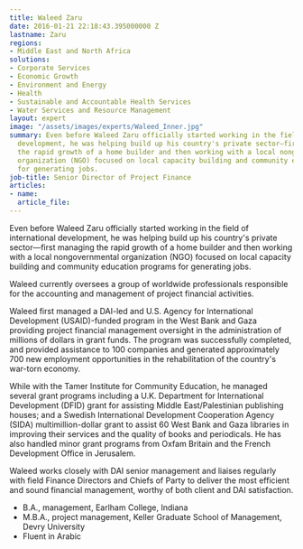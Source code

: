 ```yaml
---
title: Waleed Zaru
date: 2016-01-21 22:18:43.395000000 Z
lastname: Zaru
regions:
- Middle East and North Africa
solutions:
- Corporate Services
- Economic Growth
- Environment and Energy
- Health
- Sustainable and Accountable Health Services
- Water Services and Resource Management
layout: expert
image: "/assets/images/experts/Waleed_Inner.jpg"
summary: Even before Waleed Zaru officially started working in the field of international
  development, he was helping build up his country's private sector—first managing
  the rapid growth of a home builder and then working with a local nongovernmental
  organization (NGO) focused on local capacity building and community education programs
  for generating jobs.
job-title: Senior Director of Project Finance
articles:
- name: 
  article_file: 
---
```


Even before Waleed Zaru officially started working in the field of international development, he was helping build up his country's private sector—first managing the rapid growth of a home builder and then working with a local nongovernmental organization (NGO) focused on local capacity building and community education programs for generating jobs.

Waleed currently oversees a group of worldwide professionals responsible for the accounting and management of project financial activities.

Waleed first managed a DAI-led and U.S. Agency for International Development (USAID)-funded program in the West Bank and Gaza providing project financial management oversight in the administration of millions of dollars in grant funds. The program was successfully completed, and provided assistance to 100 companies and generated approximately 700 new employment opportunities in the rehabilitation of the country's war-torn economy.

While with the Tamer Institute for Community Education, he managed several grant programs including a U.K. Department for International Development (DFID) grant for assisting Middle East/Palestinian publishing houses; and a Swedish International Development Cooperation Agency (SIDA) multimillion-dollar grant to assist 60 West Bank and Gaza libraries in improving their services and the quality of books and periodicals. He has also handled minor grant programs from Oxfam Britain and the French Development Office in Jerusalem.

Waleed works closely with DAI senior management and liaises regularly with field Finance Directors and Chiefs of Party to deliver the most efficient and sound financial management, worthy of both client and DAI satisfaction.

* B.A., management, Earlham College, Indiana
* M.B.A., project management, Keller Graduate School of Management, Devry University
* Fluent in Arabic
